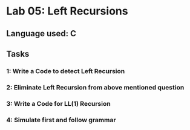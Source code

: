 # Lab 05: Left Recursions

## Language used: C

## Tasks

### 1: Write a Code to detect Left Recursion
### 2: Eliminate Left Recursion from above mentioned question
### 3: Write a Code for LL(1) Recursion
### 4: Simulate first and follow grammar